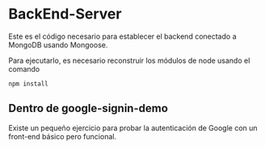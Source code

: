 # BackEnd-Server

Este es el código necesario para establecer el backend conectado a MongoDB usando Mongoose.

Para ejecutarlo, es necesario reconstruir los módulos de node usando el comando

````
npm install
````

## Dentro de google-signin-demo 
Existe un pequeño ejercicio para probar la autenticación de Google con un front-end básico pero funcional.